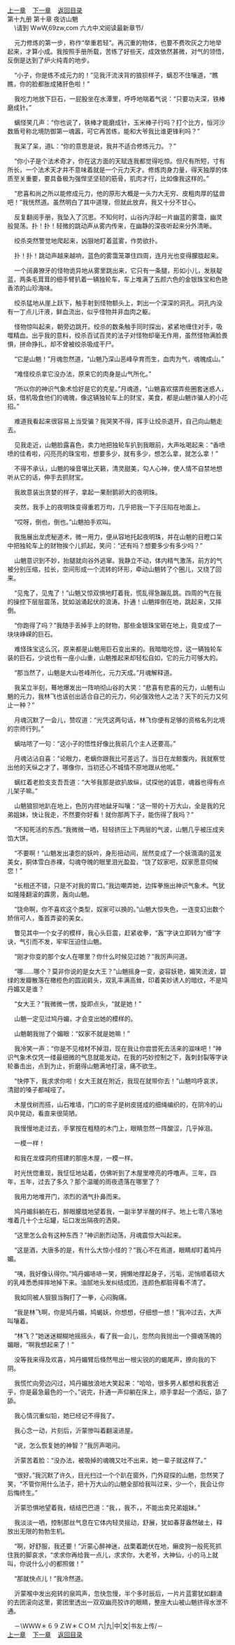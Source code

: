 
[上一章](https://github.com/xiaominghe2014/spider_book/blob/master/book/知北游/第233章.md)&nbsp;&nbsp;&nbsp;&nbsp;[下一章](https://github.com/xiaominghe2014/spider_book/blob/master/book/知北游/第235章.md)&nbsp;&nbsp;&nbsp;&nbsp;[返回目录](https://github.com/xiaominghe2014/spider_book/blob/master/book/知北游/README.md)
<br /> 第十九册 第十章 夜访山魈<br />
        \请到 WwW,69zw,com 六*九*中*文*阅读最新章节/

    元力修炼的第一步，称作“举重若轻”。再沉重的物体，也要不费吹灰之力地举起来，才算小成。我按照手册所载，苦练了好些天，成效依然甚微，对气的领悟，反倒是达到了炉火纯青的地步。

    “小子，你是练不成元力的！”见我汗流浃背的狼狈样子，螭忍不住嚷道，“瞧瞧，你的脸都胀成猪肝色啦！”

    我吃力地放下巨石，一屁股坐在水潭里，呼呼地喘着气说：“只要功夫深，铁棒磨成针。”

    螭怪笑几声：“你也说了，铁棒才能磨成针，玉米棒子行吗？打个比方，恒河沙数盾号称北境防御第一魂嚣，可它再苦练，能和大爷我比谁更锋利吗？”

    我呆了呆，道L：“你的意思是说，我并不适合修炼元力。？”

    “你小子是个法术奇才，你在这方面的天赋连我都觉得吃惊。但尺有所短，寸有所长，一个法术天才并不意味着就是一个元力天才。修炼肉身力量，得天独厚的体质至关重要，要具备极为强悍坚坚韧的筋骨，肌肉才行，比如像我这样的。”

    “悲喜和尚之所以能修成元力，他的原形大概是一头力大无穷、皮粗肉厚的猛兽吧！”我恍然道。虽然明白了其中道理，但就此放弃，我又十分不甘心。

    反复翻阅手册，我坠入了沉思。不知何时，山谷内浮起一片幽蓝的雾霭，幽灵般晃荡。扑！扑！轻微的跳动声从雾内传来，在幽静的深夜听起来分外清晰。

    绞杀突然警觉地爬起来，凶狠地盯着蓝雾，作势欲扑。

    扑！扑！跳动声越来越响，蓝色的雾霭笼罩住四周，连月光也变得朦胧起来。

    一个阔鼻獠牙的怪物诡异地从雾里跳出来，它只有一条腿，形如小儿，发肤靛蓝，两条毛茸茸的细手臂扒着一辆独轮车，车上堆满了五颜六色的金银珠宝和色艳香浓的山珍海味。

    绞杀猛地从崖上跃下，触手射到怪物额头上，刺出一个深深的洞孔。洞孔内没有一丁点儿汗液，鲜血流出，似乎怪物并非血肉之躯。

    怪物惊叫起来，朝旁边跳开。绞杀的数条触手同时探出，紧紧地缠住对手，吸噬精血。出乎我的意料，绞杀百试百灵的法子对怪物却毫无作用，虽然怪物满脸畏惧，拼命挣扎，却不曾被绞杀吸成干尸。

    “它是山魈！”月魂忽然道，“山魈乃深山恶峰孕育而生，血肉为气，魂魄成山。”

    “难怪绞杀拿它没办法，原来它的肉身是山气所化。”

    “所以你的神识气象术恰好是它的克星。”月魂道，“山魈喜欢摆弄些圈套迷惑人，妖，借机吸食他们的魂魄，像这辆独轮车上的财宝，美食，都是山魈诈骗人的小花招。”

    难道我看起来很容易上当受骗？我哭笑不得，挥手让绞杀退开，自己向山魈走去。

    见我走近，山魈脸露喜色，卖力地把独轮车扒到我眼前，大声吆喝起来：“香喷喷的佳肴啦，闪亮亮的珠宝啦，想要多少，就有多少，想怎么拿，就怎么拿！”

    不得不承认，山魈的噪音堪比天籁，清灵甜美，勾人心神，使人情不自禁地想听从它的话，伸手去抓财宝。

    我故意装出贪婪的样子，拿起一果耐鹅卵大的夜明珠。

    突然，我手上的夜明珠变得重若万均，几乎把我一下子压陷在地面上。

    “哎呀，倒也，倒也。”山魈拍手欢叫。

    我施展出龙虎秘道术，微一用力，便从容地托起夜明珠，并在山魈的目瞪口呆中把独轮车上的财物挨个儿抓起，笑问：“还有吗？想要多少有多少吗？”

    山魈意识到不妙，抬腿就向谷外逃窜。我静立不动，体内精气激荡，前方的气被分别压缩，拉长，空间形成一个流转的环形，牵动山魈转了个圈儿，又绕了回来。

    “见鬼了，见鬼了！”山魈又惊双惧地盯着我，慌乱得急蹦乱跳。四周的气在我的操控下层层震荡，犹如汹涌起伏的浪涛。扑通！山魈摔倒在地，跳起来，又摔倒。

    “你跑得了吗？”我随手丢掉手上的财物，那些金银珠宝砸在地上，竟变成了一块块峥嵘的巨石。

    难怪珠宝这么沉，原来都是山魈用巨石变出来的。我暗暗吃惊，这一辆独轮车装的巨石，少说也有一座小山重，山魈推起来却轻松自如，它的元力可够大的。

    “那当然了，山魈是大山苍峰所化，元力天成。”月魂解释道。

    我呆立半刻，蓦地爆发出一阵响彻山谷的大笑：“悲喜有悲喜的元力，山魈有山魈的元力，我林飞也该创出适合自己的元力，何必强效他人之法？天下的元力又何止一种？”

    月魂沉默了一会儿，赞叹道：“光凭这两句话，林飞你便有足够的资格名列北境的宗师行列。”

    螭咕哝了一句：“这小子的悟性好像比我前几个主人还要高。”

    月魂沾沾自喜：“论眼力，老螭你跟我比可差远了。当日在龙鲸腹内，我就察觉出他的天纵之才了，哪像你，当初还心不城情不原地跟从他呢。”

    螭红着老脸支支吾吾道：“大爷我那是欲扒故纵，试探他的诚意，魂器也得有点儿架子嘛。”

    山魈狼狈地趴在地上，色厉内荏地龇牙叫嚷：“这一带的十万大山，全是我的兄弟姐妹，快让我走，不然要你好看！就你那两下子，能伤得了我吗？”

    “不知死活的东西。”我微微一哂，轻轻挤压上下两层的气波，山魈几乎被压成夹馅大饼。

    “不要啊！”山魈发出凄怨的妖吟，身形扭动间，居然变成了一个妖滴滴的蓝发美女，胴体雪白赤裸，勾魂夺魄的眼里泪光盈盈，“饶了奴家吧，奴家愿意伺候您！”

    “长相还不错，只是不对我的胃口。”我边嘲弄她，边挥拳施出神识气象术。气犹如隆隆翻滚的霹雳，轰向山魈。

    “饶命啊，你不喜欢这个类型，奴家可以换的。”山魈大惊失色，一连变幻出数个娇俏可人，蚤首弄姿的美女。

    瞥见其中一个女子的模样，我心头巨震，赶紧收拳，“轰”字诀立即转为“缠”字诀，气引而不发，牢牢压迫住山魈。

    “刚才你变的那个女人在哪里？你什么时候见过她？”我厉声问道。

    “哪……哪个？莫非你说的是女大王？”山魈摇身一变，姿容妖艳，媚笑流波，碧绿的发瓣散落在橄榄色的圆润肩头，双乳丰满高耸，印着美妙诱人的暗纹，不是鸠丹媚又是谁？

    “女大王？”我微微一愣，旋即点头，“就是她！”

    山魈一定见过鸠丹媚，才会变出她的模样的。

    山魈朝我抛了个媚眼：“奴家不就是她嘛！”

    我冷笑一声：“你是不见棺材不掉泪，现在我让你尝尝死去活来的滋味吧！”神识气象术仅凭一缕最细微的气息就能发动，在我的巧妙控制之下，轰刺封裂等字诀轮番击出，点到为止，折磨得山魈满地打滚，痛不欲生。

    “快停下，我求求你啦！女大王就在附近，我现在就带你去！”山魈呜呼哀求，清甜的嗓子都喊哑了。

    木屋伐树而搭，山石堆墙，门口的帘子是树皮搓成的细绳编织的，在阴冷的山风中晃动，看直来很简陋。

    我慢慢地走过去，手掌按在粗糙的木门上，眼睛忽然一阵酸涩，几乎掉泪。

    一模一样！

    和我在龙蝶洞府搭建的那座木屋，一模一样。

    时光恍惚重现，我怔怔地站着，仿佛听到了木屋里嘹亮的呼噜声。三年，四年，五年，过去了多久？那个温暖的雨夜遗落在哪里了？

    我用力地堆开门，浓烈的酒气扑鼻而来。

    鸠丹媚斜躺在石，醉眼朦胧地望着我，一副半梦半醒的样子。地上七零八落地堆着几十个土坛罐，坛口发出隔夜的洒臭。

    “这里怎么会有这种东西？”神识剧烈动荡，月魂震惊大叫起来。

    “这是酒，大唐多的是，有什么大惊小怪的？”我心不在焉道，眼睛却盯着鸠丹媚。

    “咦，我好像认得你。”鸠丹媚哧哧一笑，拥懒地撑起身子，污垢，泥悄顺着硕大的乳峰悉悉摔摔地掉下来。油腻地头发纠结成团，连颜色都脏得看不清了。

    我如同被人狠狠当胸打了一拳，心闷胸痛。

    “我是林飞啊，你是鸠丹媚，鸠蝎妖，你想想，仔细想一想！”我冲过去，大声叫嚷着。

    “林飞？”她迷迷糊糊地摇摇头，看了我一会儿，忽然向我抛出一个摄魂荡魄的媚眼，“啊我想起来了！”

    没等我来得及欢喜，鸠丹媚臂后倏然甩出一根尖锐的的蝎尾声，撩向我的下阴。

    我慌忙向旁边闪过，鸠丹媚放浪地大笑起来：“哈哈，很多男人都想和我套近乎，你是最急最色的一个。”说完，扑通一声仰躺在床上，顺手拿起一个酒坛，舔了舔。

    我心情沉重似铅，她已经记不得我了。

    我心念一动，片刻后，沂蒙惨叫着翻滚进屋。

    “说，怎么恢复她的神智？”我厉声喝问。

    沂蒙苦着脸：“没办法，被吸掉的魂魄又吐不出来，她一辈子就这样了。”

    “很好。”我沉默了许久，目光扫过一个个趴在窗外，门外窥探的山魈，忽然笑了笑，“不管你用什么法子，把十万大山的山魈全部给我叫过来，少一个，我会让你后悔终生。”

    沂蒙恐惧地望着我，结结巴巴道：“我，，我不，，不能出卖兄弟姐妹。”

    我淡淡一哂，控制那丝气息在它体内轻灵摇动，舒展，犹如春芽盎然破土，释放出无限的勃勃生机。

    “啊，好舒服，我还要！”沂蒙心醉神迷，战栗着跪伏在地，癞皮狗一般死死抓住我的脚哀求，“求求你再给我一点儿，求求你，大老爷，大神仙，小的马上就叫，你说什么小的都照做！”

    “那就快点儿！”我冷然道。

    沂蒙喉中发出宛转的泉鸣声，忽快忽慢，半个多时辰后，一片片蓝雾犹如翻涌的去团滚向这里，雾团里透出一双双幽亮狡诈的眼睛，整座大山被山魈挤得水泄不通。

    －\ＷＷＷ＊６９ＺＷ＊ＣＯＭ 六|九|中|文|书友上传/－
  <br />
[上一章](https://github.com/xiaominghe2014/spider_book/blob/master/book/知北游/第233章.md)&nbsp;&nbsp;&nbsp;&nbsp;[下一章](https://github.com/xiaominghe2014/spider_book/blob/master/book/知北游/第235章.md)&nbsp;&nbsp;&nbsp;&nbsp;[返回目录](https://github.com/xiaominghe2014/spider_book/blob/master/book/知北游/README.md)
